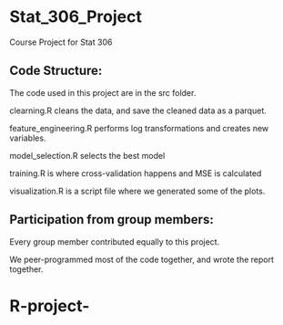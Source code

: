 # Stat_306_Project
 Course Project for Stat 306

## Code Structure:
The code used in this project are in the src folder.

clearning.R cleans the data, and save the cleaned data as a parquet.

feature_engineering.R performs log transformations and creates new variables.

model_selection.R selects the best model

training.R is where cross-validation happens and MSE is calculated

visualization.R is a script file where we generated some of the plots. 

## Participation from group members:

Every group member contributed equally to this project. 

We peer-programmed most of the code together, and wrote the report together. 

# R-project-
